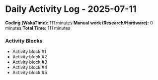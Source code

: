 # Daily Activity Log - 2025-07-11

**Coding (WakaTime):** 111 minutes
**Manual work (Research/Hardware):** 0 minutes
**Total Time:** 111 minutes

### Activity Blocks
- Activity block #1
- Activity block #2
- Activity block #3
- Activity block #4
- Activity block #5
